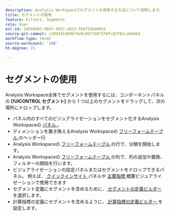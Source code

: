 ```yaml
---
description: Analysis Workspaceでセグメントを使用する方法について説明します。
title: セグメントの使用
feature: Filters, Segments
role: User
exl-id: 3d54dd03-96bf-4551-a523-fb6729eb09cb
source-git-commit: c209341400bf4e0c00719075f0fc82f81ca9dbb4
workflow-type: tm+mt
source-wordcount: '148'
ht-degree: 1%

---
```


# セグメントの使用

Analysis Workspace全体でセグメントを使用するには、コンポーネントパネルの **[!UICONTROL セグメント]** から 1 つ以上のセグメントをドラッグして、次の場所にドロップします。

* パネル内のすべてのビジュアライゼーションをセグメント化するAnalysis Workspaceの [ パネル ](/help/analysis-workspace/c-panels/panels.md)。
* ディメンションを置き換えるAnalysis Workspaceの [ フリーフォームテーブル ](/help/analysis-workspace/visualizations/freeform-table/freeform-table.md) のヘッダー行
* Analysis Workspaceの [ フリーフォームテーブル ](/help/analysis-workspace/visualizations/freeform-table/freeform-table.md) の行で、分類を開始します。
* Analysis Workspaceの [ フリーフォームテーブル ](/help/analysis-workspace/visualizations/freeform-table/freeform-table.md) の列で、列の追加や置換、フィルターの開始を行います。
* ビジュアライゼーションの設定パネルまたはセグメントをドロップできるパネル。 例えば、[ クイックインサイト ](/help/analysis-workspace/c-panels/quickinsight.md) パネルや [ 主要指標 ](/help/analysis-workspace/visualizations/key-metric.md) 概要ビジュアライゼーションで使用できます
* セグメント定義にセグメントを含めるために、[ セグメントの定義ビルダー ](/help/components/segments/seg-builder.md#definition-builder) を選択します。
* 計算指標の定義にセグメントを含めるように、[ 計算指標の定義ビルダー ](/help/components/calc-metrics/cm-workflow/cm-build-metrics.md#definition-builder) を設定します。
